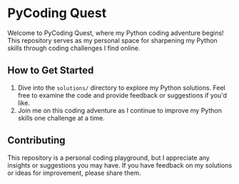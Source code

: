 # PyCoding Quest
Welcome to PyCoding Quest, where my Python coding adventure begins! This repository serves as my personal space for sharpening my Python skills through coding challenges I find online.

## How to Get Started
1. Dive into the `solutions/` directory to explore my Python solutions. Feel free to examine the code and provide feedback or suggestions if you'd like.
2. Join me on this coding adventure as I continue to improve my Python skills one challenge at a time.

## Contributing
This repository is a personal coding playground, but I appreciate any insights or suggestions you may have. If you have feedback on my solutions or ideas for improvement, please share them.